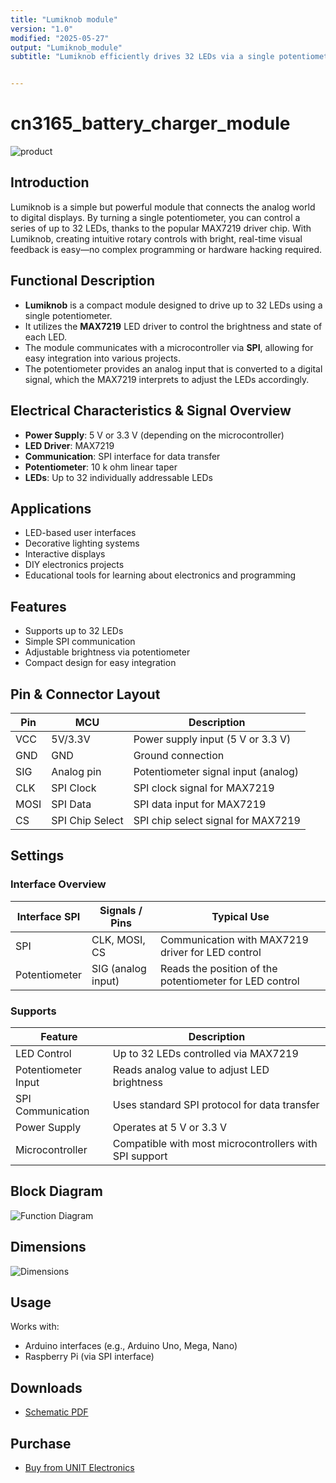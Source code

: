 ```yaml
---
title: "Lumiknob module"
version: "1.0"
modified: "2025-05-27"
output: "Lumiknob_module"
subtitle: "Lumiknob efficiently drives 32 LEDs via a single potentiometer by leveraging SPI communication and the MAX7219 driver. This innovative design enables dynamic, precise lighting in a compact system."


---
```


<!--
# README_TEMPLATE.md
Este archivo sirve como entrada para generar un PDF técnico estilo datasheet.
Edita las secciones respetando el orden, sin eliminar los encabezados.
-->
 <!-- logo -->

# cn3165_battery_charger_module

![product](images/product.png)

## Introduction

Lumiknob is a simple but powerful module that connects the analog world to digital displays. By turning a single potentiometer, you can control a series of up to 32 LEDs, thanks to the popular MAX7219 driver chip. With Lumiknob, creating intuitive rotary controls with bright, real-time visual feedback is easy—no complex programming or hardware hacking required.

## Functional Description

- **Lumiknob** is a compact module designed to drive up to 32 LEDs using a single potentiometer.
- It utilizes the **MAX7219** LED driver to control the brightness and state of each LED.
- The module communicates with a microcontroller via **SPI**, allowing for easy integration into various projects.
- The potentiometer provides an analog input that is converted to a digital signal, which the MAX7219 interprets to adjust the LEDs accordingly. 

## Electrical Characteristics & Signal Overview

- **Power Supply**: 5 V or 3.3 V (depending on the microcontroller)
- **LED Driver**: MAX7219
- **Communication**: SPI interface for data transfer
- **Potentiometer**: 10 k ohm linear taper
- **LEDs**: Up to 32 individually addressable LEDs


## Applications

- LED-based user interfaces
- Decorative lighting systems
- Interactive displays
- DIY electronics projects
- Educational tools for learning about electronics and programming


## Features

- Supports up to 32 LEDs
- Simple SPI communication
- Adjustable brightness via potentiometer
- Compact design for easy integration

## Pin & Connector Layout

| Pin               | MCU             | Description                                        |
|-------------------|-----------------|----------------------------------------------------|
| VCC               | 5V/3.3V         | Power supply input (5 V or 3.3 V)                  |
| GND               | GND             | Ground connection                                  |
| SIG               | Analog pin      | Potentiometer signal input (analog)                |
| CLK               | SPI Clock       | SPI clock signal for MAX7219                       |
| MOSI              | SPI Data        | SPI data input for MAX7219                         |
| CS                | SPI Chip Select | SPI chip select signal for MAX7219              |


## Settings

### Interface Overview

| Interface  SPI| Signals / Pins            | Typical Use                                         |
|------------|----------------------------|-----------------------------------------------------|
| SPI        | CLK, MOSI, CS              | Communication with MAX7219 driver for LED control   |
| Potentiometer | SIG (analog input)        | Reads the position of the potentiometer for LED control |

### Supports

| Feature            | Description                                         |
|--------------------|-----------------------------------------------------|
| LED Control        | Up to 32 LEDs controlled via MAX7219               |
| Potentiometer Input | Reads analog value to adjust LED brightness        |
| SPI Communication  | Uses standard SPI protocol for data transfer       |
| Power Supply       | Operates at 5 V or 3.3 V                           |
| Microcontroller    | Compatible with most microcontrollers with SPI support |

## Block Diagram

![Function Diagram](images/unit_pinout_ue0051_lumiknob_en_v_0_0_2.png)

## Dimensions

![Dimensions](images/unit_dimension_ue0051_lumiknob_v_1_1_0.png)

## Usage

Works with:

- Arduino interfaces (e.g., Arduino Uno, Mega, Nano)
- Raspberry Pi (via SPI interface)


## Downloads

- [Schematic PDF](docs/schematic.pdf)

## Purchase

- [Buy from UNIT Electronics](https://www.uelectronics.com)
